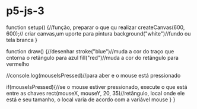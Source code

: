 # p5-js-3<!DOCTYPE html>
<html lang="en">
  <head>
    <script src="https://cdnjs.cloudflare.com/ajax/libs/p5.js/1.9.3/p5.js"></script>
    <script src="https://cdnjs.cloudflare.com/ajax/libs/p5.js/1.9.3/addons/p5.sound.min.js"></script>
    <link rel="stylesheet" type="text/css" href="style.css">
    <meta charset="utf-8" />

  </head>
  <body>
    <main>
    </main>
    <script src="sketch.js"></script>
  </body>
</html>
function setup() {//função, preparar o que qu realizar
  createCanvas(600, 600);// criar canvas,um uporte para pintura
  background("white")//fundo ou tela branca
}

function draw() {//desenhar
  stroke("blue")//muda a cor do traço que cntorna o retângulo para azul
  fill("red")//muda a cor do retângulo para vermelho
  
  //console.log(mouseIsPressed)//para aber e o mouse está pressionado
  
  if(mouseIsPressed){//se o mouse estiver pressionado, execute o que está entre as chaves
     rect(mouseX, mouseY, 20, 35)//retângulo, local onde ele está e seu tamanho, o local varia de acordo com a variável mouse
 }
}
